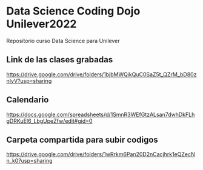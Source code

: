 # Data Science Coding Dojo Unilever2022
Repositorio curso Data Science para Unilever

## Link de las clases grabadas
https://drive.google.com/drive/folders/1bjbMWQikQuC0SaZ5t_QZrM_bD80znIyV?usp=sharing 

## Calendario
https://docs.google.com/spreadsheets/d/1SmnR3WEfGtzALsan7dwhDkFLhgDRKuEI6_LbgUpeZfw/edit#gid=0

## Carpeta compartida para subir codigos
https://drive.google.com/drive/folders/1wRrkm6Pan20D2nCacjhrk1eQZecNn_k0?usp=sharing
